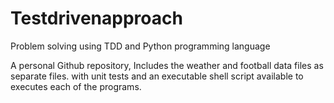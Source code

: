 # Testdrivenapproach
Problem solving using TDD and Python programming language

A personal Github repository, Includes the weather and football data files as separate files.  with unit tests and an executable shell script available to executes each of the programs.
